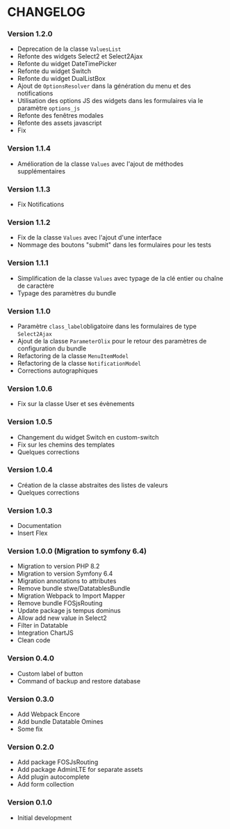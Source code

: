 # CHANGELOG

### Version 1.2.0

- Deprecation de la classe `ValuesList`
- Refonte des widgets Select2 et Select2Ajax
- Refonte du widget DateTimePicker
- Refonte du widget Switch
- Refonte du widget DualListBox
- Ajout de `OptionsResolver` dans la génération du menu et des notifications
- Utilisation des options JS des widgets dans les formulaires via le paramètre `options_js`
- Refonte des fenêtres modales
- Refonte des assets javascript
- Fix

### Version 1.1.4

- Amélioration de la classe `Values` avec l'ajout de méthodes supplémentaires 

### Version 1.1.3

- Fix Notifications

### Version 1.1.2

- Fix de la classe `Values` avec l'ajout d'une interface
- Nommage des boutons "submit" dans les formulaires pour les tests
  
### Version 1.1.1

- Simplification de la classe `Values` avec typage de la clé entier ou chaîne de caractère
- Typage des paramètres du bundle

### Version 1.1.0

- Paramètre `class_label`obligatoire dans les formulaires de type `Select2Ajax`
- Ajout de la classe `ParameterOlix` pour le retour des paramètres de configuration du bundle
- Refactoring de la classe `MenuItemModel`
- Refactoring de la classe `NotificationModel`
- Corrections autographiques

### Version 1.0.6

- Fix sur la classe User et ses évènements

### Version 1.0.5

- Changement du widget Switch en custom-switch
- Fix sur les chemins des templates
- Quelques corrections

### Version 1.0.4

- Création de la classe abstraites des listes de valeurs
- Quelques corrections

### Version 1.0.3

- Documentation
- Insert Flex

### Version 1.0.0 (Migration to symfony 6.4)

- Migration to version PHP 8.2
- Migration to version Symfony 6.4
- Migration annotations to attributes
- Remove bundle stwe/DatatablesBundle
- Migration Webpack to Import Mapper
- Remove bundle FOSjsRouting
- Update package js tempus dominus
- Allow add new value in Select2
- Filter in Datatable
- Integration ChartJS
- Clean code

### Version 0.4.0

- Custom label of button
- Command of backup and restore database

### Version 0.3.0

- Add Webpack Encore
- Add bundle Datatable Omines
- Some fix

### Version 0.2.0

- Add package FOSJsRouting
- Add package AdminLTE for separate assets
- Add plugin autocomplete
- Add form collection

### Version 0.1.0

- Initial development
